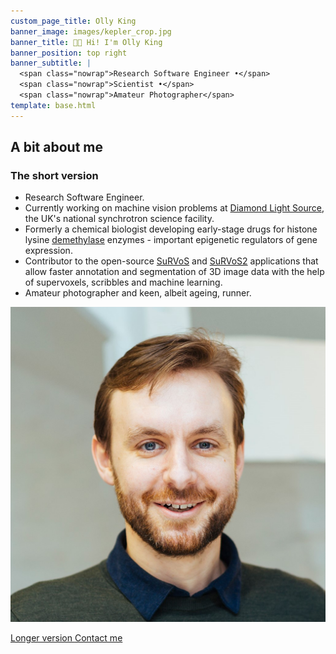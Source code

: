 ```yaml
---
custom_page_title: Olly King
banner_image: images/kepler_crop.jpg
banner_title: 👋🏽 Hi! I'm Olly King
banner_position: top right
banner_subtitle: |
  <span class="nowrap">Research Software Engineer •</span>
  <span class="nowrap">Scientist •</span>
  <span class="nowrap">Amateur Photographer</span>
template: base.html
---
```


<h2 class="mb-5 text-center">A bit about me</h2>

<div class="row align-items-center justify-content-center gy-3 mb-4">
<div class="col-sm-8">

### The short version

* Research Software Engineer.
* Currently working on machine vision problems at [Diamond Light Source][dls-link], the UK's national synchrotron science facility.
* Formerly a chemical biologist developing early-stage drugs for histone lysine [demethylase][demeth] enzymes - important epigenetic regulators of gene expression.
* Contributor to the open-source [SuRVoS][surv1] and [SuRVoS2][surv2] applications that allow faster annotation and segmentation of 3D image data with the help of supervoxels, scribbles and machine learning.
* Amateur photographer and keen, albeit ageing, runner. 

</div>
<div class="col-9 col-sm-4">

<img src="images/small_head2.jpg" alt="Photo of me from 2017" class="headshot mb-4">

</div>
</div>

<a class="btn btn-primary mt-3 me-2" href="/about">Longer version <i class="far fa-arrow-alt-circle-right ms-1" aria-hidden="true"></i></a>
<a class="btn btn-light mt-3 me-2" href="/contact">Contact me <i class="fa fa-envelope ms-1" aria-hidden="true"></i></a>


[dls-link]: https://www.diamond.ac.uk
[demeth]: https://en.wikipedia.org/wiki/Demethylase
[surv1]: https://github.com/DiamondLightSource/SuRVoS
[surv2]: https://github.com/DiamondLightSource/SuRVoS2
